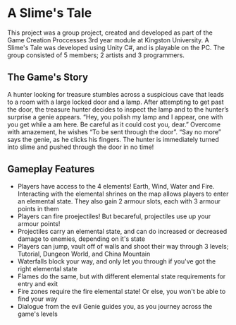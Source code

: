 # A Slime's Tale

This project was a group project, created and developed as part of the Game Creation Proccesses 3rd year module at Kingston University. A Slime's Tale was developed using Unity C#, and is playable on the PC. The group consisted of 5 members; 2 artists and 3 programmers.

## The Game's Story

A hunter looking for treasure stumbles across a suspicious cave that leads to a room with a large locked door and a lamp. After attempting to get past the door, the treasure hunter decides to inspect the lamp and to the hunter’s surprise a genie appears. “Hey, you polish my lamp and I appear, one with you get while a am here. Be careful as it could cost you, dear.” Overcome with amazement, he wishes “To be sent through the door”. “Say no more” says the genie, as he clicks his fingers. The hunter is immediately turned into slime and pushed through the door in no time!

## Gameplay Features

- Players have access to the 4 elements! Earth, Wind, Water and Fire. Interacting with the elemental shrines on the map allows players to enter an elemental state. They also gain 2 armour slots, each with 3 armour points in them
- Players can  fire proejectiles! But becareful, projectiles use up your armour points!
- Projectiles carry an elemental state, and can do increased or decreased damage to enemies, depending on it's state
- Players can jump, vault off of walls and shoot their way through 3 levels; Tutorial, Dungeon World, and China Mountain
- Waterfalls block your way, and only let you through if you've got the right elemental state
- Flames do the same, but with different elemental state requirements for entry and exit
- Fire zones require the fire elemental state! Or else, you won't be able to find your way
- Dialogue from the evil Genie guides you, as you journey across the game's levels



